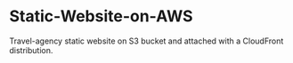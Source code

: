 # Static-Website-on-AWS

Travel-agency static website on S3 bucket and attached with a CloudFront distribution.
